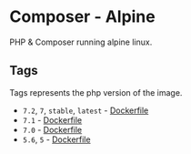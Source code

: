# Composer - Alpine

PHP & Composer running alpine linux.

## Tags

Tags represents the php version of the image.

* `7.2`, `7`, `stable`, `latest` - [Dockerfile](https://github.com/Johannestegner/docker-composer-alpine/blob/master/7.2/Dockerfile)
* `7.1` - [Dockerfile](https://github.com/Johannestegner/docker-composer-alpine/blob/master/7.1/Dockerfile)
* `7.0` - [Dockerfile](https://github.com/Johannestegner/docker-composer-alpine/blob/master/7.0/Dockerfile)
* `5.6`, `5` - [Dockerfile](https://github.com/Johannestegner/docker-composer-alpine/blob/master/5.6/Dockerfile)